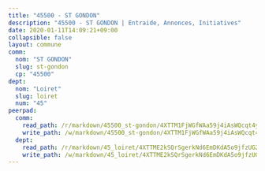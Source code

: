 ```yaml
---
title: "45500 - ST GONDON"
description: "45500 - ST GONDON | Entraide, Annonces, Initiatives"
date: 2020-01-11T14:09:21+09:00
collapsible: false
layout: commune
comm:
  nom: "ST GONDON"
  slug: st-gondon
  cp: "45500"
dept:
  nom: "Loiret"
  slug: loiret
  num: "45"
peerpad:
  comm:
    read_path: /r/markdown/45500_st-gondon/4XTTM1FjWGfWAa59j4iAsWQcqt4yKHBFBJc7MadYneEm3kFDd
    write_path: /w/markdown/45500_st-gondon/4XTTM1FjWGfWAa59j4iAsWQcqt4yKHBFBJc7MadYneEm3kFDd-K3TgTnDvWsF5AGb5KpcWjRiF8sDxFvDeiJS2ATa8emh8NsZqzYGGBzD5qEo9kuCUuEf5DJZygKRkd8dzeKpbwVGLenfqP7uJiFFHqmdA4TVDehxKajAaTseZQAK5ewjcnwfn6qSj
  dept:
    read_path: /r/markdown/45_loiret/4XTTME2kSQrSgerkNd6EmDKdA5o9jfzUG2SAG8C2qVYb3YXN4
    write_path: /w/markdown/45_loiret/4XTTME2kSQrSgerkNd6EmDKdA5o9jfzUG2SAG8C2qVYb3YXN4-K3TgULpEDoP6p5UphGUnEGQQDb2AQTj81Z2trE1ZVsdtBZSXUbkVLE9oEias3DdMz5vmgxRH8ErfnuyVj2VYfJxxhBMoq5ZxQCDrb2jTVFkww5uEThgDKwT8pF9LfJGTpqNraKjJ
---
```


